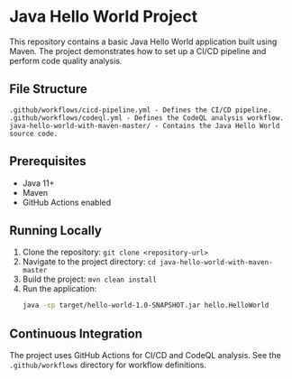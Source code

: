 # Java Hello World Project

This repository contains a basic Java Hello World application built using Maven. The project demonstrates how to set up a CI/CD pipeline and perform code quality analysis.

## File Structure

```
.github/workflows/cicd-pipeline.yml - Defines the CI/CD pipeline.
.github/workflows/codeql.yml - Defines the CodeQL analysis workflow.
java-hello-world-with-maven-master/ - Contains the Java Hello World source code.
```

## Prerequisites

- Java 11+
- Maven
- GitHub Actions enabled

## Running Locally

1. Clone the repository: `git clone <repository-url>`
2. Navigate to the project directory: `cd java-hello-world-with-maven-master`
3. Build the project: `mvn clean install`
4. Run the application:
   ```bash
   java -cp target/hello-world-1.0-SNAPSHOT.jar hello.HelloWorld
   ```

## Continuous Integration

The project uses GitHub Actions for CI/CD and CodeQL analysis. See the `.github/workflows` directory for workflow definitions.